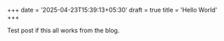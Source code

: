 +++
date = '2025-04-23T15:39:13+05:30'
draft = true
title = 'Hello World'
+++


Test post if this all works from the blog.